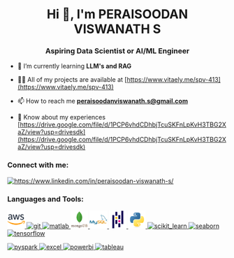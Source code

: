 <h1 align="center">Hi 👋, I'm PERAISOODAN VISWANATH S</h1>
<h3 align="center">Aspiring Data Scientist or AI/ML Engineer</h3>

- 🌱 I’m currently learning **LLM's and RAG**

- 👨‍💻 All of my projects are available at [https://www.vitaely.me/spv-413](https://www.vitaely.me/spv-413)

- 📫 How to reach me **peraisoodanviswanath.s@gmail.com**

- 📄 Know about my experiences [https://drive.google.com/file/d/1PCP6vhdCDhbjTcuSKFnLpKvH3TBG2XaZ/view?usp=drivesdk](https://drive.google.com/file/d/1PCP6vhdCDhbjTcuSKFnLpKvH3TBG2XaZ/view?usp=drivesdk)

<h3 align="left">Connect with me:</h3>
<p align="left">
<a href="https://linkedin.com/in/https://www.linkedin.com/in/peraisoodan-viswanath-s/" target="blank"><img align="center" src="https://raw.githubusercontent.com/rahuldkjain/github-profile-readme-generator/master/src/images/icons/Social/linked-in-alt.svg" alt="https://www.linkedin.com/in/peraisoodan-viswanath-s/" height="30" width="40" /></a>
</p>

<h3 align="left">Languages and Tools:</h3>
<p align="left"> <a href="https://aws.amazon.com" target="_blank" rel="noreferrer"> <img src="https://raw.githubusercontent.com/devicons/devicon/master/icons/amazonwebservices/amazonwebservices-original-wordmark.svg" alt="aws" width="40" height="40"/> </a> <a href="https://git-scm.com/" target="_blank" rel="noreferrer"> <img src="https://www.vectorlogo.zone/logos/git-scm/git-scm-icon.svg" alt="git" width="40" height="40"/> </a> <a href="https://www.mathworks.com/" target="_blank" rel="noreferrer"> <img src="https://upload.wikimedia.org/wikipedia/commons/2/21/Matlab_Logo.png" alt="matlab" width="40" height="40"/> </a> <a href="https://www.mongodb.com/" target="_blank" rel="noreferrer"> <img src="https://raw.githubusercontent.com/devicons/devicon/master/icons/mongodb/mongodb-original-wordmark.svg" alt="mongodb" width="40" height="40"/> </a> <a href="https://www.mysql.com/" target="_blank" rel="noreferrer"> <img src="https://raw.githubusercontent.com/devicons/devicon/master/icons/mysql/mysql-original-wordmark.svg" alt="mysql" width="40" height="40"/> </a> <a href="https://pandas.pydata.org/" target="_blank" rel="noreferrer"> <img src="https://raw.githubusercontent.com/devicons/devicon/2ae2a900d2f041da66e950e4d48052658d850630/icons/pandas/pandas-original.svg" alt="pandas" width="40" height="40"/> </a> <a href="https://www.python.org" target="_blank" rel="noreferrer"> <img src="https://raw.githubusercontent.com/devicons/devicon/master/icons/python/python-original.svg" alt="python" width="40" height="40"/> </a> <a href="https://scikit-learn.org/" target="_blank" rel="noreferrer"> <img src="https://upload.wikimedia.org/wikipedia/commons/0/05/Scikit_learn_logo_small.svg" alt="scikit_learn" width="40" height="40"/> </a> <a href="https://seaborn.pydata.org/" target="_blank" rel="noreferrer"> <img src="https://seaborn.pydata.org/_images/logo-mark-lightbg.svg" alt="seaborn" width="40" height="40"/> </a> <a href="https://www.tensorflow.org" target="_blank" rel="noreferrer"> <img src="https://www.vectorlogo.zone/logos/tensorflow/tensorflow-icon.svg" alt="tensorflow" width="40" height="40"/> </a> </p>

<p align="left">
  <a href="https://spark.apache.org/" target="_blank" rel="noreferrer">
    <img src="https://raw.githubusercontent.com/devicons/devicon/master/icons/apache-spark/apache-spark-original-wordmark.svg" alt="pyspark" width="40" height="40"/>
  </a>
  <a href="https://www.microsoft.com/en-us/microsoft-365/excel" target="_blank" rel="noreferrer">
    <img src="https://raw.githubusercontent.com/devicons/devicon/master/icons/microsoftexcel/microsoftexcel-original.svg" alt="excel" width="40" height="40"/>
  </a>
  <a href="https://powerbi.microsoft.com/" target="_blank" rel="noreferrer">
    <img src="https://raw.githubusercontent.com/devicons/devicon/master/icons/powerbi/powerbi-original.svg" alt="powerbi" width="40" height="40"/>
  </a>
  <a href="https://www.tableau.com/" target="_blank" rel="noreferrer">
    <img src="https://raw.githubusercontent.com/devicons/devicon/master/icons/tableau/tableau-original.svg" alt="tableau" width="40" height="40"/>
  </a>
</p>


